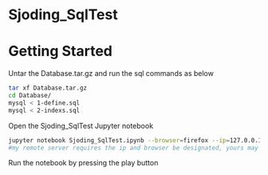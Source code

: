 # Sjoding_SqlTest
# Getting Started
Untar the Database.tar.gz and run the sql commands as below
```bash
tar xf Database.tar.gz
cd Database/
mysql < 1-define.sql
mysql < 2-indexs.sql
```
Open the Sjoding_SqlTest Jupyter notebook
```bash
jupyter notebook Sjoding_SqlTest.ipynb --browser=firefox --ip=127.0.0.1 
#my remote server requires the ip and browser be designated, yours may not
``` 
Run the notebook by pressing the play button
